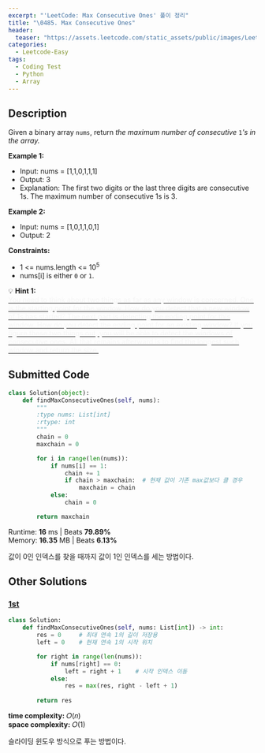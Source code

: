 ```yaml
---
excerpt: "'LeetCode: Max Consecutive Ones' 풀이 정리"
title: "\0485. Max Consecutive Ones"
header:
  teaser: "https://assets.leetcode.com/static_assets/public/images/LeetCode_Sharing.png"
categories:
  - Leetcode-Easy
tags:
  - Coding Test
  - Python
  - Array
---
```


## <i class="fa-solid fa-file-lines"></i> Description

Given a binary array `nums`, return *the maximum number of consecutive* `1`*'s in the array.*

**Example 1:**

- Input: nums = [1,1,0,1,1,1]
- Output: 3
- Explanation: The first two digits or the last three digits are consecutive 1s. The maximum number of consecutive 1s is 3.

**Example 2:**

- Input: nums = [1,0,1,1,0,1]
- Output: 2

**Constraints:**

- 1 <= nums.length <= 10<sup>5</sup>
- nums[i] is either `0` or `1`.

💡 **Hint 1:**   
<u><span style="color:#F5F5F5">You need to think about two things as far as any window is concerned. One is the starting point for the window. How do you detect that a new window of 1s has started? The next part is detecting the ending point for this window. How do you detect the ending point for an existing window? If you figure these two things out, you will be able to detect the windows of consecutive ones. All that remains afterward is to find the longest such window and return the size.</span></u>

## <i class="fa-solid fa-cloud-arrow-up"></i> Submitted Code

```python
class Solution(object):
    def findMaxConsecutiveOnes(self, nums):
        """
        :type nums: List[int]
        :rtype: int
        """
        chain = 0
        maxchain = 0

        for i in range(len(nums)):
            if nums[i] == 1:
                chain += 1
                if chain > maxchain:  # 현재 값이 기존 max값보다 클 경우
                    maxchain = chain
            else:
                chain = 0

        return maxchain
```
<i class="fa-solid fa-clock"></i> Runtime: **16** ms \| Beats **79.89%**    
<i class="fa-solid fa-memory"></i> Memory: **16.35** MB \| Beats **6.13%**

값이 0인 인덱스를 찾을 때까지 값이 1인 인덱스를 세는 방법이다. 

## <i class="fa-solid fa-flask"></i> Other Solutions

### <a href="https://leetcode.com/problems/max-consecutive-ones/solutions/6841744/video-simple-counting-and-sliding-window-vqf9/" target="_blank">1st</a>

```python
class Solution:
    def findMaxConsecutiveOnes(self, nums: List[int]) -> int:
        res = 0     # 최대 연속 1의 길이 저장용
        left = 0    # 현재 연속 1의 시작 위치

        for right in range(len(nums)):
            if nums[right] == 0:
                left = right + 1    # 시작 인덱스 이동
            else:
                res = max(res, right - left + 1)
        
        return res
```
<i class="fa-solid fa-clock"></i> **time complexity:** 𝑂(𝑛)    
<i class="fa-solid fa-memory"></i> **space complexity:** 𝑂(1)           

슬라이딩 윈도우 방식으로 푸는 방법이다.